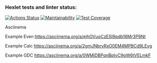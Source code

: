 ### Hexlet tests and linter status:
[![Actions Status](https://github.com/JohnMotherWain/java-project-61/workflows/hexlet-check/badge.svg)](https://github.com/JohnMotherWain/java-project-61/actions)
[![Maintainability](https://api.codeclimate.com/v1/badges/bc953fb0ab378995dab3/maintainability)](https://codeclimate.com/github/JohnMotherWain/java-project-61/java-package/maintainability)
[![Test Coverage](https://api.codeclimate.com/v1/badges/bc953fb0ab378995dab3/test_coverage)](https://codeclimate.com/github/JohnMotherWain/java-project-61/java-package/test_coverage)

Asciinema

Example Even
https://asciinema.org/a/ejhOVuoCzESI9pdb16Mr3P9Nt

Example Calc
https://asciinema.org/a/2gmJNbrvRxO0EM4MPBCd9LEvg

Example GDC
https://asciinema.org/a/0WMiDBPqnBpIvC9gW6tVELmkF

